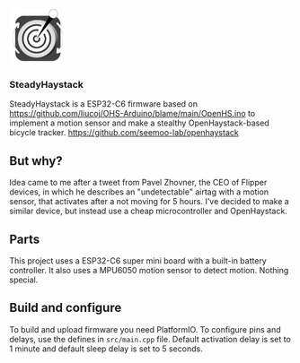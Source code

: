 <img src="/img/icon.png" alt="icon" height=100/>

### SteadyHaystack
SteadyHaystack is a ESP32-C6 firmware based on https://github.com/liucoj/OHS-Arduino/blame/main/OpenHS.ino to implement a motion sensor and make a stealthy OpenHaystack-based bicycle tracker. https://github.com/seemoo-lab/openhaystack

## But why?
Idea came to me after a tweet from Pavel Zhovner, the CEO of Flipper devices, in which he describes an "undetectable" airtag with a motion sensor, that activates after a not moving for 5 hours. I've decided to make a similar device, but instead use a cheap microcontroller and OpenHaystack.

## Parts
This project uses a ESP32-C6 super mini board with a built-in battery controller. It also uses a MPU6050 motion sensor to detect motion. Nothing special.

## Build and configure
To build and upload firmware you need PlatformIO. To configure pins and delays, use the defines in ```src/main.cpp``` file. Default activation delay is set to 1 minute and default sleep delay is set to 5 seconds.
